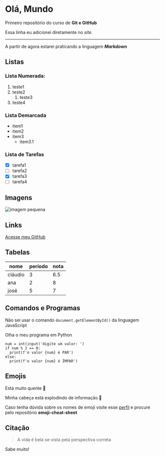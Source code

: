 # Olá, Mundo
Primeiro repositório do curso de **Git e GitHub**

Essa linha eu adicionei diretamente no *site*.
***
A partir de agora estarei praticando a linguagem ___Markdown___
## Listas
### Lista Numerada:
1. teste1
1. teste2
   1. teste3
1. teste4
### Lista Demarcada
* item1
* item2
* item3
   * item3.1
 ### Lista de Tarefas
 - [x] tarefa1
 - [ ] tarefa2
 - [x] tarefa3
 - [ ] tarefa4

## Imagens

![imagem pequena](https://github.com/maurimnadal/Ola-Mundo/assets/163172687/9bcf9132-7f9e-455e-933e-eba49399bf19)

## Links

[Acesse meu GitHub](https://github.com/maurimnadal)

## Tabelas

nome | período | nota
---|---|---|
cláudio | 3 | 6.5
ana | 2 | 8
josé | 5 | 7

## Comandos e Programas

Não sei usar o comando `document.getElementById()` da linguagem JavaScript

Olha o meu programa em Python
```
num = int(input('digite um valor: ')
if num % 2 == 0:
  print(f'o valor {num} é PAR')
else:
  print(f'o valor {num} é ÍMPAR')
```

## Emojis

Está muito quente 🥵

Minha cabeça está explodindo de informação 🤯

Caso tenha dúvida sobre os nomes de emoji visite esse [perfil](https://github.com/ikatyang) e procure pelo repositório **emoji-cheat-sheet**

## Citação

> A vida é bela se vista pela perspectiva correta

Sabe muito!





